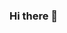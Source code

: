 ### Hi there 👋

<!--
**channynet/channynet** is a ✨ _special_ ✨ repository because its `README.md` (this file) appears on your GitHub profile.

[![Solved.ac Profile](http://mazassumnida.wtf/api/generate_badge?boj=channynet)](https://solved.ac/channynet)
